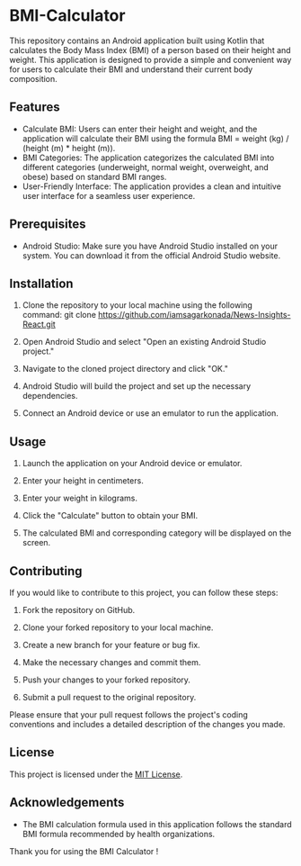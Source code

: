 # BMI-Calculator

This repository contains an Android application built using Kotlin that calculates the Body Mass Index (BMI) of a person based on their height and weight. This application is designed to provide a simple and convenient way for users to calculate their BMI and understand their current body composition.

## Features

- Calculate BMI: Users can enter their height and weight, and the application will calculate their BMI using the formula BMI = weight (kg) / (height (m) * height (m)).
- BMI Categories: The application categorizes the calculated BMI into different categories (underweight, normal weight, overweight, and obese) based on standard BMI ranges.
- User-Friendly Interface: The application provides a clean and intuitive user interface for a seamless user experience.

## Prerequisites

- Android Studio: Make sure you have Android Studio installed on your system. You can download it from the official Android Studio website.

## Installation

1. Clone the repository to your local machine using the following command:
  git clone https://github.com/iamsagarkonada/News-Insights-React.git
2. Open Android Studio and select "Open an existing Android Studio project."

3. Navigate to the cloned project directory and click "OK."

4. Android Studio will build the project and set up the necessary dependencies.

5. Connect an Android device or use an emulator to run the application.

## Usage

1. Launch the application on your Android device or emulator.

2. Enter your height in centimeters.

3. Enter your weight in kilograms.

4. Click the "Calculate" button to obtain your BMI.

5. The calculated BMI and corresponding category will be displayed on the screen.

## Contributing

If you would like to contribute to this project, you can follow these steps:

1. Fork the repository on GitHub.

2. Clone your forked repository to your local machine.

3. Create a new branch for your feature or bug fix.

4. Make the necessary changes and commit them.

5. Push your changes to your forked repository.

6. Submit a pull request to the original repository.

Please ensure that your pull request follows the project's coding conventions and includes a detailed description of the changes you made.

## License

This project is licensed under the [MIT License](LICENSE).

## Acknowledgements

- The BMI calculation formula used in this application follows the standard BMI formula recommended by health organizations.

Thank you for using the BMI Calculator !


